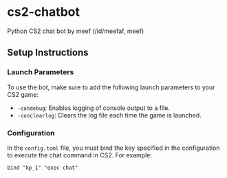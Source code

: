 # cs2-chatbot
Python CS2 chat bot by meef (/id/meefaf, meef)

## Setup Instructions

### Launch Parameters
To use the bot, make sure to add the following launch parameters to your CS2 game:
- `-condebug`: Enables logging of console output to a file.
- `-conclearlog`: Clears the log file each time the game is launched.

### Configuration
In the `config.toml` file, you must bind the key specified in the configuration to execute the chat command in CS2. For example:
```plaintext
bind "kp_1" "exec chat"
```
